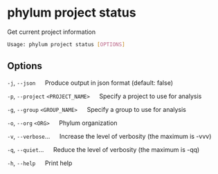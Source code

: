 # phylum project status

Get current project information

```sh
Usage: phylum project status [OPTIONS]
```

## Options

`-j`, `--json`
&emsp; Produce output in json format (default: false)

`-p`, `--project` `<PROJECT_NAME>`
&emsp; Specify a project to use for analysis

`-g`, `--group` `<GROUP_NAME>`
&emsp; Specify a group to use for analysis

`-o`, `--org` `<ORG>`
&emsp; Phylum organization

`-v`, `--verbose`...
&emsp; Increase the level of verbosity (the maximum is -vvv)

`-q`, `--quiet`...
&emsp; Reduce the level of verbosity (the maximum is -qq)

`-h`, `--help`
&emsp; Print help
